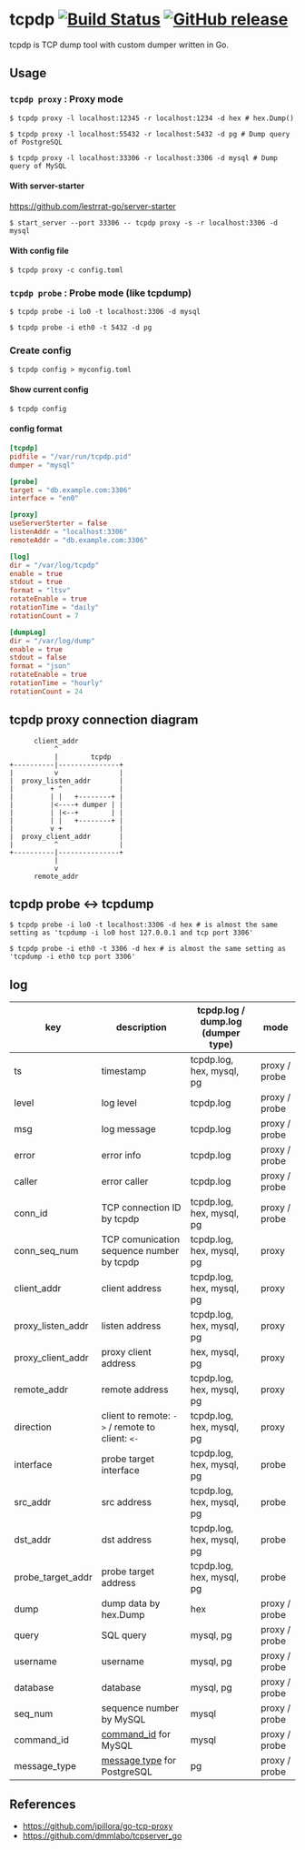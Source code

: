 # tcpdp [![Build Status](https://travis-ci.org/k1LoW/tcpdp.svg?branch=master)](https://travis-ci.org/k1LoW/tcpdp) [![GitHub release](https://img.shields.io/github/release/k1LoW/tcpdp.svg)](https://github.com/k1LoW/tcpdp/releases)

tcpdp is TCP dump tool with custom dumper written in Go.

## Usage

### `tcpdp proxy` : Proxy mode

``` console
$ tcpdp proxy -l localhost:12345 -r localhost:1234 -d hex # hex.Dump()
```

``` console
$ tcpdp proxy -l localhost:55432 -r localhost:5432 -d pg # Dump query of PostgreSQL
```

``` console
$ tcpdp proxy -l localhost:33306 -r localhost:3306 -d mysql # Dump query of MySQL
```

#### With server-starter

https://github.com/lestrrat-go/server-starter

``` console
$ start_server --port 33306 -- tcpdp proxy -s -r localhost:3306 -d mysql
```

#### With config file

``` console
$ tcpdp proxy -c config.toml
```

### `tcpdp probe` : Probe mode (like tcpdump)

``` console
$ tcpdp probe -i lo0 -t localhost:3306 -d mysql
```

``` console
$ tcpdp probe -i eth0 -t 5432 -d pg
```

### Create config

``` console
$ tcpdp config > myconfig.toml
```

#### Show current config

``` console
$ tcpdp config
```

#### config format

``` toml
[tcpdp]
pidfile = "/var/run/tcpdp.pid"
dumper = "mysql"

[probe]
target = "db.example.com:3306"
interface = "en0"

[proxy]
useServerSterter = false
listenAddr = "localhost:3306"
remoteAddr = "db.example.com:3306"

[log]
dir = "/var/log/tcpdp"
enable = true
stdout = true
format = "ltsv"
rotateEnable = true
rotationTime = "daily"
rotationCount = 7

[dumpLog]
dir = "/var/log/dump"
enable = true
stdout = false
format = "json"
rotateEnable = true
rotationTime = "hourly"
rotationCount = 24
```

## tcpdp proxy connection diagram

```
      client_addr
           ^
           |        tcpdp
+----------|---------------+
|          v               |
|  proxy_listen_addr       |
|         + ^              |
|         | |   +--------+ |
|         |<----+ dumper | |
|         | |<--+        | |
|         | |   +--------+ |
|         v +              |
|  proxy_client_addr       |
|          ^               |
+----------|---------------+
           |
           v
      remote_addr
```

## tcpdp probe <-> tcpdump

``` console
$ tcpdp probe -i lo0 -t localhost:3306 -d hex # is almost the same setting as 'tcpdump -i lo0 host 127.0.0.1 and tcp port 3306'
```

``` console
$ tcpdp probe -i eth0 -t 3306 -d hex # is almost the same setting as 'tcpdump -i eth0 tcp port 3306'
```

## log

| key | description | tcpdp.log / dump.log (dumper type) | mode |
| --- | ----------- | ---------------------------------- | ---- |
| ts | timestamp | tcpdp.log, hex, mysql, pg | proxy / probe |
| level | log level | tcpdp.log | proxy / probe |
| msg | log message | tcpdp.log | proxy / probe |
| error | error info | tcpdp.log | proxy / probe |
| caller | error caller | tcpdp.log | proxy / probe |
| conn_id | TCP connection ID by tcpdp | tcpdp.log, hex, mysql, pg | proxy / probe |
| conn_seq_num | TCP comunication sequence number by tcpdp | tcpdp.log, hex, mysql, pg | proxy |
| client_addr | client address | tcpdp.log, hex, mysql, pg | proxy |
| proxy_listen_addr | listen address| tcpdp.log, hex, mysql, pg | proxy |
| proxy_client_addr | proxy client address | hex, mysql, pg | proxy |
| remote_addr | remote address | tcpdp.log, hex, mysql, pg | proxy |
| direction | client to remote: `->` / remote to client: `<-` | tcpdp.log, hex, mysql, pg | proxy |
| interface | probe target interface | tcpdp.log, hex, mysql, pg | probe |
| src_addr | src address | tcpdp.log, hex, mysql, pg | probe |
| dst_addr | dst address | tcpdp.log, hex, mysql, pg | probe |
| probe_target_addr | probe target address | tcpdp.log, hex, mysql, pg | probe |
| dump | dump data by hex.Dump | hex | proxy / probe |
| query | SQL query | mysql, pg | proxy / probe |
| username | username | mysql, pg | proxy / probe |
| database | database | mysql, pg | proxy / probe |
| seq_num | sequence number by MySQL | mysql | proxy / probe |
| command_id | [command_id](https://dev.mysql.com/doc/internals/en/com-query.html) for MySQL | mysql | proxy / probe |
| message_type | [message type](https://www.postgresql.org/docs/current/static/protocol-overview.html#PROTOCOL-MESSAGE-CONCEPTS) for PostgreSQL | pg | proxy / probe |

## References

- https://github.com/jpillora/go-tcp-proxy
- https://github.com/dmmlabo/tcpserver_go
